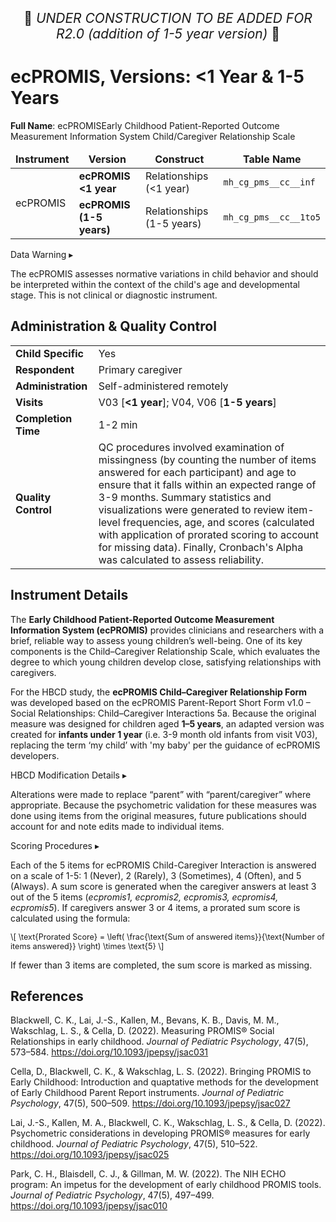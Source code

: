 <p style="text-align: center; font-size: 1.5em;">🚧 <i>UNDER CONSTRUCTION TO BE ADDED FOR R2.0 (addition of 1-5 year version)</i> 🚧 </p>

# ecPROMIS, Versions: <1 Year & 1-5 Years

**Full Name**: <span class="tooltip">ecPROMIS<span class="tooltiptext">Early Childhood Patient-Reported Outcome Measurement Information System</span></span> Child/Caregiver Relationship Scale

<table class="table-no-vertical-lines" style="width: 100%; border-collapse: collapse; table-layout: fixed;">
<thead>
<tr>
<td style="text-align: center;"><strong>Instrument</strong></td>
<td style="text-align: center;"><strong>Version</strong></td>
<td style="text-align: center;"><strong>Construct</strong></td>
<td style="text-align: center;"><strong>Table Name</strong></td>
</tr>
</thead>
<tbody>
<tr>
  <td rowspan="2">ecPROMIS</td>
  <td><b>ecPROMIS &lt;1 year</b></td>
  <td>Relationships (&lt;1 year)</td>
  <td><code>mh_cg_pms__cc__inf</code></td>
</tr>
<tr>
  <td><b>ecPROMIS (1-5 years)</b></td>
  <td>Relationships (1-5 years)</td>
  <td><code>mh_cg_pms__cc__1to5</code></td>
</tr>
</tbody>
</table>

<div id="warning" class="warning-banner" onclick="toggleCollapse(this)">
    <span class="emoji"><i class="fas fa-exclamation-triangle"></i></span>
  <span class="text-with-link">
  <span class="text">Data Warning</i></span>
  <a class="anchor-link" href="#warning" title="Copy link">
  <i class="fa-solid fa-link"></i>
  </a>
  </span>
  <span class="arrow">▸</span>
</div>
<div class="warning-collapsible-content">
<p>The ecPROMIS assesses normative variations in child behavior and should be interpreted within the context of the child's age and developmental stage. This is not clinical or diagnostic instrument.</p> 
</div>

## Administration & Quality Control

<table class="table-no-vertical-lines" style="width: 100%; border-collapse: collapse; table-layout: fixed;">
<tbody>
<tr><td><b>Child Specific</b></td>
<td>Yes</td></tr>
<tr><td><b>Respondent</b></td>
<td>Primary caregiver</td></tr>
<tr><td><b>Administration</b></td>
<td style="word-wrap: break-word; white-space: normal;">Self-administered remotely</td></tr>
<tr><td><b>Visits</b></td>
<td>V03 [<strong>&lt;1 year</strong>]; V04, V06 [<strong>1-5 years</strong>]</td></tr>
<tr><td><b>Completion Time</b></td>
<td>1-2 min</td></tr>
<tr><td><b>Quality Control</b></td>
<td style="word-wrap: break-word; white-space: normal;">QC procedures involved examination of missingness (by counting the number of items answered for each participant) and age to ensure that it falls within an expected range of 3-9 months. Summary statistics and visualizations were generated to review item-level frequencies, age, and scores (calculated with application of prorated scoring to account for missing data). Finally, Cronbach's Alpha was calculated to assess reliability.</td></tr>
</tbody>
</table>


## Instrument Details

The **Early Childhood Patient-Reported Outcome Measurement Information System (ecPROMIS)** provides clinicians and researchers with a brief, reliable way to assess young children’s well-being. One of its key components is the Child–Caregiver Relationship Scale, which evaluates the degree to which young children develop close, satisfying relationships with caregivers. 

For the HBCD study, the **ecPROMIS Child–Caregiver Relationship Form** was developed based on the ecPROMIS Parent-Report Short Form v1.0 – Social Relationships: Child–Caregiver Interactions 5a. Because the original measure was designed for children aged **1–5 years**, an adapted version was created for **infants under 1 year** (i.e. 3-9 month old infants from visit V03), replacing the term ‘my child’ with 'my baby' per the guidance of ecPROMIS developers.

<div id="hbcd-mod" class="table-banner" onclick="toggleCollapse(this)">
  <span class="text-with-link">
  <span class="text">HBCD Modification Details</span>
  <a class="anchor-link" href="#hbcd-mod" title="Copy link">
  <i class="fa-solid fa-link"></i>
  </a>
  </span>
  <span class="arrow">▸</span>
</div>
<div class="collapsible-content">
<p>Alterations were made to replace “parent” with “parent/caregiver” where appropriate. Because the psychometric validation for these measures was done using items from the original measures, future publications should account for and note edits made to individual items.</p>
</div>

<div id="scoring" class="table-banner" onclick="toggleCollapse(this)">
  <span class="text-with-link">
  <span class="text">Scoring Procedures</span>
  <a class="anchor-link" href="#scoring" title="Copy link">
  <i class="fa-solid fa-link"></i>
  </a>
  </span>
  <span class="arrow">▸</span>
</div>
<div class="collapsible-content">
<p>Each of the 5 items for ecPROMIS Child-Caregiver Interaction is answered on a scale of 1-5: 1 (Never), 2 (Rarely), 3  (Sometimes), 4 (Often), and 5 (Always). A sum score is generated when the caregiver answers at least 3 out of the 5 items (<i>ecpromis1, ecpromis2, ecpromis3, ecpromis4, ecpromis5</i>). If caregivers answer 3 or 4 items, a prorated sum score is calculated using the formula: 
<p style="font-size: 0.9em;">
  \[
  \text{Prorated Score} = \left( \frac{\text{Sum of answered items}}{\text{Number of items answered}} \right) \times \text{5}
  \]
</p>

If fewer than 3 items are completed, the sum score is marked as missing.</p>
</div>


## References
<div class="references"> 
<p>Blackwell, C. K., Lai, J.-S., Kallen, M., Bevans, K. B., Davis, M. M., Wakschlag, L. S., & Cella, D. (2022). Measuring PROMIS® Social Relationships in early childhood. <i>Journal of Pediatric Psychology</i>, 47(5), 573–584. <a href="https://doi.org/10.1093/jpepsy/jsac031" target="_blank">https://doi.org/10.1093/jpepsy/jsac031</a></p>  
<p>Cella, D., Blackwell, C. K., & Wakschlag, L. S. (2022). Bringing PROMIS to Early Childhood: Introduction and quaptative methods for the development of Early Childhood Parent Report instruments. <i>Journal of Pediatric Psychology</i>, 47(5), 500–509. <a href="https://doi.org/10.1093/jpepsy/jsac027" target="_blank">https://doi.org/10.1093/jpepsy/jsac027</a></p>  
<p>Lai, J.-S., Kallen, M. A., Blackwell, C. K., Wakschlag, L. S., & Cella, D. (2022). Psychometric considerations in developing PROMIS® measures for early childhood. <i>Journal of Pediatric Psychology</i>, 47(5), 510–522. <a href="https://doi.org/10.1093/jpepsy/jsac025" target="_blank">https://doi.org/10.1093/jpepsy/jsac025</a></p>  
<p>Park, C. H., Blaisdell, C. J., & Gillman, M. W. (2022). The NIH ECHO program: An impetus for the development of early childhood PROMIS tools. <i>Journal of Pediatric Psychology</i>, 47(5), 497–499. <a href="https://doi.org/10.1093/jpepsy/jsac010" target="_blank">https://doi.org/10.1093/jpepsy/jsac010</a></p>
</div>
<br>



